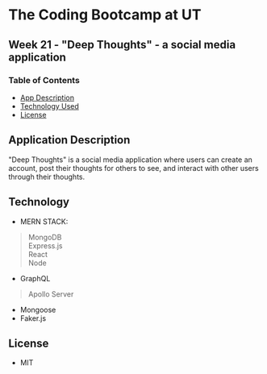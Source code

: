 # The Coding Bootcamp at UT
## Week 21 - "Deep Thoughts" - a social media application

### Table of Contents
* [App Description](#application-description)
* [Technology Used](#technology)
* [License](#license)

## Application Description
"Deep Thoughts" is a social media application where users can create an account, post their thoughts for others to see, and interact with other users through their thoughts.

## Technology
* MERN STACK:
> MongoDB\
> Express.js\
> React\
> Node
* GraphQL
> Apollo Server
* Mongoose
* Faker.js

## License
* MIT